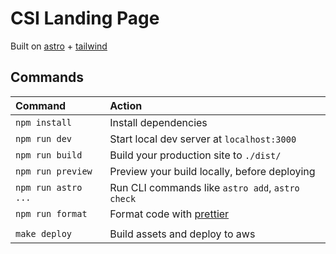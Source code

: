 # CSI Landing Page

Built on [astro](https://docs.astro.build/en/getting-started/) + [tailwind](https://tailwindcss.com/docs/installation)

## Commands

| Command             | Action                                            |
| :------------------ | :------------------------------------------------ |
| `npm install`       | Install dependencies                              |
| `npm run dev`       | Start local dev server at `localhost:3000`        |
| `npm run build`     | Build your production site to `./dist/`           |
| `npm run preview`   | Preview your build locally, before deploying      |
| `npm run astro ...` | Run CLI commands like `astro add`, `astro check`  |
| `npm run format`    | Format code with [prettier](https://prettier.io/) |
|                     |                                                   |
| `make deploy`       | Build assets and deploy to aws                    |
